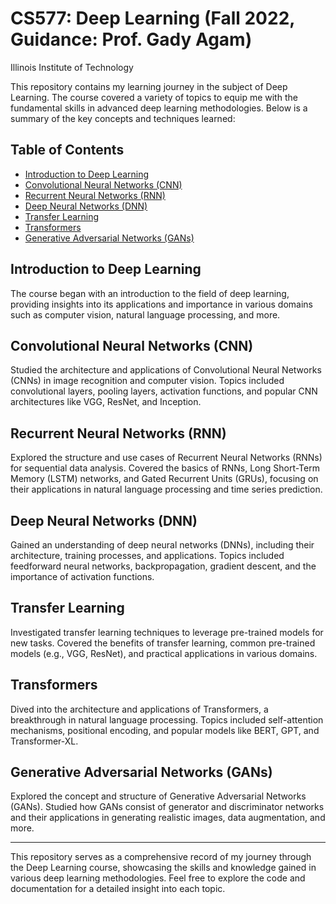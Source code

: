# CS577: Deep Learning (Fall 2022, Guidance: Prof. Gady Agam)
Illinois Institute of Technology

This repository contains my learning journey in the subject of Deep Learning. The course covered a variety of topics to equip me with the fundamental skills in advanced deep learning methodologies. Below is a summary of the key concepts and techniques learned:

## Table of Contents

- [Introduction to Deep Learning](#introduction-to-deep-learning)
- [Convolutional Neural Networks (CNN)](#convolutional-neural-networks-cnn)
- [Recurrent Neural Networks (RNN)](#recurrent-neural-networks-rnn)
- [Deep Neural Networks (DNN)](#deep-neural-networks-dnn)
- [Transfer Learning](#transfer-learning)
- [Transformers](#transformers)
- [Generative Adversarial Networks (GANs)](#generative-adversarial-networks-gans)

## Introduction to Deep Learning

The course began with an introduction to the field of deep learning, providing insights into its applications and importance in various domains such as computer vision, natural language processing, and more.

## Convolutional Neural Networks (CNN)

Studied the architecture and applications of Convolutional Neural Networks (CNNs) in image recognition and computer vision. Topics included convolutional layers, pooling layers, activation functions, and popular CNN architectures like VGG, ResNet, and Inception.

## Recurrent Neural Networks (RNN)

Explored the structure and use cases of Recurrent Neural Networks (RNNs) for sequential data analysis. Covered the basics of RNNs, Long Short-Term Memory (LSTM) networks, and Gated Recurrent Units (GRUs), focusing on their applications in natural language processing and time series prediction.

## Deep Neural Networks (DNN)

Gained an understanding of deep neural networks (DNNs), including their architecture, training processes, and applications. Topics included feedforward neural networks, backpropagation, gradient descent, and the importance of activation functions.

## Transfer Learning

Investigated transfer learning techniques to leverage pre-trained models for new tasks. Covered the benefits of transfer learning, common pre-trained models (e.g., VGG, ResNet), and practical applications in various domains.

## Transformers

Dived into the architecture and applications of Transformers, a breakthrough in natural language processing. Topics included self-attention mechanisms, positional encoding, and popular models like BERT, GPT, and Transformer-XL.

## Generative Adversarial Networks (GANs)

Explored the concept and structure of Generative Adversarial Networks (GANs). Studied how GANs consist of generator and discriminator networks and their applications in generating realistic images, data augmentation, and more.

---

This repository serves as a comprehensive record of my journey through the Deep Learning course, showcasing the skills and knowledge gained in various deep learning methodologies. Feel free to explore the code and documentation for a detailed insight into each topic.
